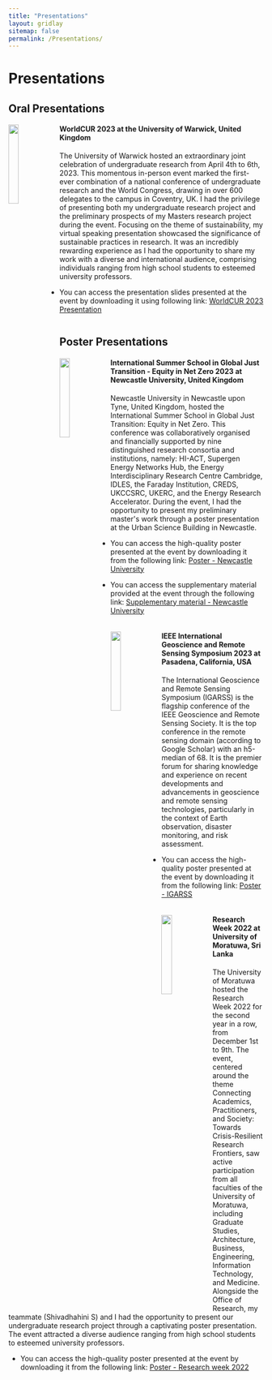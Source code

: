 ```yaml
---
title: "Presentations"
layout: gridlay
sitemap: false
permalink: /Presentations/
---
```


# Presentations

## Oral Presentations

<div class="rowl1">
  <img src="{{ site.url }}{{ site.baseurl }}/images/Presentations/warwick2023.jpg" class="img-responsive" width="20%" style="float: left; border-radius:0px" />
  <h4>WorldCUR 2023 at the University of Warwick, United Kingdom</h4>
The University of Warwick hosted an extraordinary joint celebration of undergraduate research from April 4th to 6th, 2023. This momentous in-person event marked the first-ever combination of a national conference of undergraduate research and the World Congress, drawing in over 600 delegates to the campus in Coventry, UK. I had the privilege of presenting both my undergraduate research project and the preliminary prospects of my Masters research project during the event. Focusing on the theme of sustainability, my virtual speaking presentation showcased the significance of sustainable practices in research. It was an incredibly rewarding experience as I had the opportunity to share my work with a diverse and international audience, comprising individuals ranging from high school students to esteemed university professors.

- You can access the presentation slides presented at the event by downloading it using following link: <a href="{{ site.url }}{{ site.baseurl }}/Files/worldcur2023warwick.pdf" target="_blank">WorldCUR 2023 Presentation</a>

  <ul style="overflow: hidden">
  </ul>
</div>

## Poster Presentations

<div class="rowl1">
  <img src="{{ site.url }}{{ site.baseurl }}/images/Presentations/summerschool2023NS.jpg" class="img-responsive" width="20%" style="float: left; border-radius:0px" />
  <h4>International Summer School in Global Just Transition - Equity in Net Zero 2023 at Newcastle University, United Kingdom</h4>
Newcastle University in Newcastle upon Tyne, United Kingdom, hosted the International Summer School in Global Just Transition: Equity in Net Zero. This conference was collaboratively organised and financially supported by nine distinguished research consortia and institutions, namely: HI-ACT, Supergen Energy Networks Hub, the Energy Interdisciplinary Research Centre Cambridge, IDLES, the Faraday Institution, CREDS, UKCCSRC, UKERC, and the Energy Research Accelerator. During the event, I had the opportunity to present my preliminary master's work through a poster presentation at the Urban Science Building in Newcastle.

- You can access the high-quality poster presented at the event by downloading it from the following link: <a href="{{ site.url }}{{ site.baseurl }}/Files/summerschool2023newcastle.pdf" target="_blank">Poster - Newcastle University</a>

- You can access the supplementary material provided at the event through the following link: <a href="{{ site.url }}{{ site.baseurl }}/Files/summerschoolsuppli2023newcastle.pdf" target="_blank">Supplementary material - Newcastle University</a>



  <ul style="overflow: hidden">
  </ul>
</div>
 

 <div class="rowl1">
  <img src="{{ site.url }}{{ site.baseurl }}/images/Presentations/igrass2023.png" class="img-responsive" width="20%" style="float: left; border-radius:0px" />
  <h4>IEEE International Geoscience and Remote Sensing Symposium 2023 at Pasadena, California, USA</h4>
The International Geoscience and Remote Sensing Symposium (IGARSS) is the flagship conference of the IEEE Geoscience and Remote Sensing Society. It is the top conference in the remote sensing domain (according to Google Scholar) with an h5-median of 68. It is the premier forum for sharing knowledge and experience on recent developments and advancements in geoscience and remote sensing technologies, particularly in the context of Earth observation, disaster monitoring, and risk assessment.

- You can access the high-quality poster presented at the event by downloading it from the following link: <a href="{{ site.url }}{{ site.baseurl }}/Files/igrass2023california.pdf" target="_blank">Poster - IGARSS</a>

  <ul style="overflow: hidden">
  </ul>
</div>

<div class="rowl1">
  <img src="{{ site.url }}{{ site.baseurl }}/images/Presentations/researchweek2022.jpg" class="img-responsive" width="20%" style="float: left; border-radius:0px" />
  <h4>Research Week 2022 at University of Moratuwa, Sri Lanka</h4>
The University of Moratuwa hosted the Research Week 2022 for the second year in a row, from December 1st to 9th. The event, centered around the theme Connecting Academics, Practitioners, and Society: Towards Crisis-Resilient Research Frontiers, saw active participation from all faculties of the University of Moratuwa, including Graduate Studies, Architecture, Business, Engineering, Information Technology, and Medicine. Alongside the Office of Research, my teammate (Shivadhahini S) and I had the opportunity to present our undergraduate research project through a captivating poster presentation. The event attracted a diverse audience ranging from high school students to esteemed university professors.

- You can access the high-quality poster presented at the event by downloading it from the following link: <a href="{{ site.url }}{{ site.baseurl }}/Files/researchweek2022uom.pdf" target="_blank">Poster - Research week 2022</a>

  <ul style="overflow: hidden">
  </ul>
</div>




